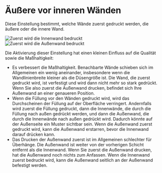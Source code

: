 Äußere vor inneren Wänden
====
Diese Einstellung bestimmt, welche Wände zuerst gedruckt werden, die äußere oder die innere Wand.

<!--screenshot {
"image_path": "outer_inset_first_disabled.gif",
"models": [{"script": "calendar_holder.scad"}],
"camera_position": [0, 0, 120],
"settings": {
    "skin_outline_count": 0,
    "outer_inset_first": false
},
"layer": 2,
"line": [0, 1, 2, 3, 4, 5, 6, 7, 8, 17, 23, 29, 35, 45, 51, 57, 63, 67, 68, 69, 70, 71, 72, 73, 74, 84, 90, 96, 102, 113, 119, 125, 131],
"delay": 125,
"colours": 32
}-->
<!--screenshot {
"image_path": "outer_inset_first_enabled.gif",
"models": [{"script": "calendar_holder.scad"}],
"camera_position": [0, 0, 120],
"settings": {
    "skin_outline_count": 0,
    "outer_inset_first": true
},
"layer": 2,
"line": [0, 1, 2, 3, 4, 5, 6, 7, 8, 18, 24, 30, 36, 47, 53, 59, 65, 70, 71, 72, 73, 74, 75, 76, 77, 86, 92, 98, 104, 114, 120, 126, 132],
"delay": 125,
"colours": 32
}-->
![Zuerst wird die Innenwand bedruckt](../images/outer_inset_first_disabled.gif)
![Zuerst wird die Außenwand bedruckt](../images/outer_inset_first_enabled.gif)

Die Aktivierung dieser Einstellung hat einen kleinen Einfluss auf die Qualität sowie die Maßhaltigkeit:
* Es verbessert die Maßhaltigkeit. Benachbarte Wände schieben sich im Allgemeinen ein wenig aneinander, insbesondere wenn die Wandlinienbreite kleiner als die Düsengröße ist. Die Wand, die zuerst gedruckt wird, ist verfestigt und wird dann nicht mehr so stark gedrückt. Wenn Sie also zuerst die Außenwand drucken, befindet sich Ihre Außenwand an einer genaueren Position.
* Wenn die Füllung vor den Wänden gedruckt wird, wird das Durchscheinen der Füllung auf der Oberfläche verringert. Andernfalls wird zuerst die Füllung gedruckt, dann die Innenwände, die durch die Füllung nach außen gedrückt werden, und dann die Außenwand, die durch die Innenwände nach außen gedrückt wird. Dadurch könnte auf der Außenseite ein Muster sichtbar sein. Wenn die Außenwand zuerst gedruckt wird, kann die Außenwand erstarren, bevor die Innenwand darauf drücken kann.
* Das Drucken der Außenwand zuerst ist im Allgemeinen schlechter für Überhänge. Die Außenwand ist weiter von der vorherigen Schicht entfernt als die Innenwand. Wenn Sie zuerst die Außenwand drucken, hat die Außenwand noch nichts zum Anfassen. Wenn die Innenwand zuerst bedruckt wird, kann die Außenwand seitlich an der Außenwand befestigt werden.